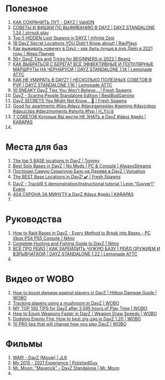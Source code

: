 # Полезное
1. [КАК СОХРАНИТЬ ЛУТ - DAYZ | ValdON](https://www.youtube.com/watch?v=XV8q3lntLL4)
2. [СОВЕТЫ И ФИШКИ ПО ВЫЖИВАНИЮ В DAYZ | DAYZ STANDALONE 1.24 | zirrock play](https://www.youtube.com/watch?v=6wCRst7L-mw)
3. [Top 5 HIDDEN Loot Spawns in DAYZ | Infinite Zest](https://www.youtube.com/watch?v=oaVSaNC-dUI)
4. [18 DayZ Secret Locations YOU Didn't Know about! | RavPlays](https://www.youtube.com/watch?v=lOA2VKohUgA)
5. [Как выживать новичку в Dayz - как быть лучше в pvp Дейз в 2021 году | Жека Причер](https://www.youtube.com/watch?v=46qeZDcIGHU)
6. [50+ DayZ Tips and Tricks for BEGINNERS in 2022 | Beanz](https://www.youtube.com/watch?v=uUTbYqV3nFc)
7. [КАК ВЫБРАТЬСЯ С БЕРЕГА? ВСЕ ЭФФЕКТИВНЫЕ И ПОПУЛЯРНЫЕ МАРШРУТЫ НА ЧЕРНАРУСИ | DAYZ STANDALONE 1.14 | Lemonade ATTC](https://www.youtube.com/watch?v=ihGjdNHgQsk)
8. [КАК НЕ УМИРАТЬ В DAYZ? | НЕСКОЛЬКО ПОЛЕЗНЫХ СОВЕТОВ В PVP | DAYZ STANDALONE 1.16 | Lemonade ATTC](https://www.youtube.com/watch?v=iFYtLNByCF4)
9. [10 SNEAKY DayZ Tips You Won't Believe... | Fresh Spawns](https://www.youtube.com/watch?v=m5dVjMjIDqo)
10. [DayZ - Scaring People Standalone Edition | BestBudGaming](https://www.youtube.com/watch?v=pAYNzq6QRa8)
11. [DayZ SECRETS You Might Not Know... 🤫 | Fresh Spawns](https://www.youtube.com/watch?v=gUcZSIRSBNE)
12. [Good for apartments #tips #dayz #dayzgameplay #gaming #dayzxbox #dayzclips #dayzmoments #shorts #fyp | H_Y🇬🇧](https://www.youtube.com/watch?v=qZKvh_lEj-Y)
13. [7 СОВЕТОВ Которые ВЫ могли НЕ ЗНАТЬ в DayZ #dayz #дейз | KARAPAS](https://www.youtube.com/watch?v=QgleaoPimdU)
14. 

# Места для баз
1. [The top 5 BASE locations in DayZ | Tommy](https://www.youtube.com/watch?v=e4HbFRk3kkw)
2. [Best Solo Bases in DayZ | No Mods | PC & Console | AlwaysStreams](https://www.youtube.com/watch?v=fKxAV1xC9aM)
3. [Построил Самую Скрытную Базу на Дереве в DayZ | Vorushov](https://www.youtube.com/watch?v=kputv32eDx8)
4. [The BEST Base Locations in DayZ! ✔️ | Fresh Spawns](https://www.youtube.com/watch?v=AvpW92NwzGU)
5. [DayZ - TrackIR 5 demonstration/Instructional tutorial | Leon “Guyver1” Evans](https://www.youtube.com/watch?v=JyVyhfcbapU)
6. [404 СХРОНА ЗА МИНУТУ в DayZ #dayz #дейз | KARAPAS](https://www.youtube.com/watch?v=Gr-w18qjt9M)
7. 

# Руководства
1. [How to Raid Bases in DayZ - Every Method to Break into Bases - PC Xbox PS4 PS5 Console | Nitno](https://www.youtube.com/watch?v=CdRuokoOb14)
2. [Complete Hunting and Fishing Guide to DayZ | Nitno](https://www.youtube.com/watch?v=R8MKVu3JbcY)
3. [ВСЁ ПРО РЕЙД | КАК ЗАРЕЙДИТЬ ЧУЖУЮ БАЗУ | РЕЙД ОРУЖИЕМ И ВЗРЫВЧАТКОЙ | DAYZ STANDALONE 1.22 | Lemonade ATTC](https://www.youtube.com/watch?v=VDEC2AWPgsw)
4. 

# Видео от WOBO
1. [How to boost damage against players in DayZ | Hitbox Damage Guide | WOBO](https://www.youtube.com/watch?v=ypjbrkkUFPQ)
2. [Tracking players using a mushroom in DayZ | WOBO](https://www.youtube.com/watch?v=4UW1NPLgI5o)
3. [MY TOP 100 TIPS for DayZ after 3,595 hours of Play Time | WOBO](https://www.youtube.com/watch?v=Z8CD3aez6Oo)
4. [How to Equip Weapons Faster in DayZ | Weapon Draw Speeds | WOBO](https://www.youtube.com/watch?v=NtyiZRBvb38)
5. [Dodging Enemy Fire: How to best zig-zag in DayZ 1.20 | WOBO](https://www.youtube.com/watch?v=Ke1Y0eaO2jg)
6. [10 PRO tips that will change how you play DayZ | WOBO](https://www.youtube.com/watch?v=Qer9L1R2Tvc)

# Фильмы
1. [WAR! - DayZ (Movie) | JLK](https://www.youtube.com/watch?v=G3rXsSG5gFg)
2. [My 2015 - 2021 Experience | PolishedGuy](https://www.youtube.com/watch?v=ORlk6ZndXVg)
3. [Mr. Moon: "Maverick" - DayZ Standalone | Mr. Moon](https://www.youtube.com/watch?v=HY8mOw7-RT8)
4. 
